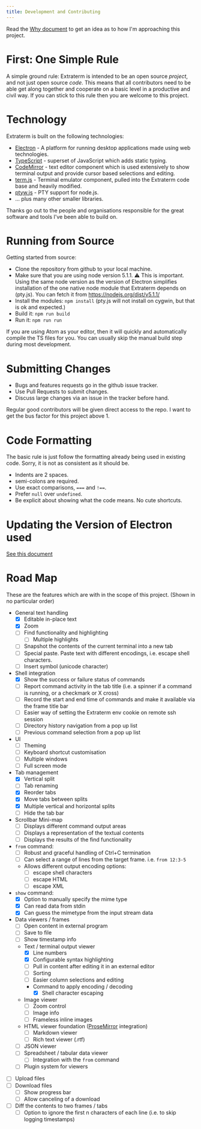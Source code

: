 ```yaml
---
title: Development and Contributing
---
```



Read the [Why document](why.md) to get an idea as to how I'm approaching this project.


# First: One Simple Rule

A simple ground rule: Extraterm is intended to be an open source *project*, and not just open source *code*. This means that all contributors need to be able get along together and cooperate on a basic level in a productive and civil way. If you can stick to this rule then you are welcome to this project.


# Technology

Extraterm is built on the following technologies:

* [Electron](http://electron.atom.io/) - A platform for running desktop applications made using web technologies.
* [TypeScript](http://www.typescriptlang.org) - superset of JavaScript which adds static typing.
* [CodeMirror](https://codemirror.net/) - text editor component which is used extensively to show terminal output and provide cursor based selections and editing.
* [term.js](https://github.com/chjj/term.js) - Terminal emulator component, pulled into the Extraterm code base and heavily modified.
* [ptyw.js](https://github.com/iiegor/ptyw.js) - PTY support for node.js.
* … plus many other smaller libraries.

Thanks go out to the people and organisations responsible for the great software and tools I've been able to build on.


# Running from Source

Getting started from source:

* Clone the repository from github to your local machine.
* Make sure that you are using node version 5.1.1. :warning: This is important. Using the same node version as the version of Electron simplifies installation of the one native node module that Extraterm depends on (pty.js). You can fetch it from https://nodejs.org/dist/v5.1.1/
* Install the modules: `npm install` (pty.js will not install on cygwin, but that is ok and expected.)
* Build it: `npm run build`
* Run it: `npm run run`

If you are using Atom as your editor, then it will quickly and automatically compile the TS files for you. You can usually skip the manual build step during most development.


# Submitting Changes

* Bugs and features requests go in the github issue tracker.
* Use Pull Requests to submit changes.
* Discuss large changes via an issue in the tracker before hand.

Regular good contributors will be given direct access to the repo. I want to get the bus factor for this project above 1.


# Code Formatting

The basic rule is just follow the formatting already being used in existing code. Sorry, it is not as consistent as it should be.

* Indents are 2 spaces.
* semi-colons are required.
* Use exact comparisons, `===` and `!==`.
* Prefer `null` over `undefined`.
* Be explicit about showing what the code means. No cute shortcuts.

# Updating the Version of Electron used

[See this document](how_to_update_electron.md)

# Road Map


These are the features which are with in the scope of this project. (Shown in no particular order)

* General text handling
  * [x] Editable in-place text
  * [x] Zoom
  * [ ] Find functionality and highlighting
    * [ ] Multiple highlights
  * [ ] Snapshot the contents of the current terminal into a new tab
  * [ ] Special paste. Paste text with different encodings, i.e. escape shell characters.
  * [ ] Insert symbol (unicode character)
* Shell integration
  * [x] Show the success or failure status of commands
  * [ ] Report command activity in the tab title (i.e. a spinner if a command is running, or a checkmark or X cross)
  * [ ] Record the start and end time of commands and make it available via the frame title bar
  * [ ] Easier way of setting the Extraterm env cookie on remote ssh session
  * [ ] Directory history navigation from a pop up list
  * [ ] Previous command selection from a pop up list
* UI
  * [ ] Theming
  * [ ] Keyboard shortcut customisation
  * [ ] Multiple windows
  * [ ] Full screen mode
* Tab management
  * [x] Vertical split
  * [ ] Tab renaming
  * [x] Reorder tabs
  * [x] Move tabs between splits
  * [x] Multiple vertical and horizontal splits
  * [ ] Hide the tab bar
* Scrollbar Mini-map
  * [ ] Displays different command output areas
  * [ ] Displays a representation of the textual contents
  * [ ] Displays the results of the find functionality
* `from` command:
  * [ ] Robust and graceful handling of Ctrl+C termination
  * [ ] Can select a range of lines from the target frame. i.e. `from 12:3-5`
  * Allows different output encoding options:
    * [ ] escape shell characters
    * [ ] escape HTML
    * [ ] escape XML
* `show` command:
  * [x] Option to manually specify the mime type
  * [x] Can read data from stdin
  * [x] Can guess the mimetype from the input stream data
* Data viewers / frames
  * [ ] Open content in external program
  * [ ] Save to file
  * [ ] Show timestamp info
  * Text / terminal output viewer
    * [x] Line numbers
    * [x] Configurable syntax highlighting
    * [ ] Pull in content after editing it in an external editor
    * [ ] Sorting
    * [ ] Easier column selections and editing
    * Command to apply encoding / decoding
      * [x] Shell character escaping
  * Image viewer
    * [ ] Zoom control
    * [ ] Image info
    * [ ] Frameless inline images
  * HTML viewer foundation ([ProseMirror](http://prosemirror.net/) integration)
    * [ ] Markdown viewer
    * [ ] Rich text viewer (.rtf)
  * [ ] JSON viewer
  * [ ] Spreadsheet / tabular data viewer
    * [ ] Integration with the `from` command
  * [ ] Plugin system for viewers
* [ ] Upload files
* [ ] Download files
  * [ ] Show progress bar
  * [ ] Allow canceling of a download
* [ ] Diff the contents to two frames / tabs
  * [ ] Option to ignore the first n characters of each line (i.e. to skip logging timestamps)
